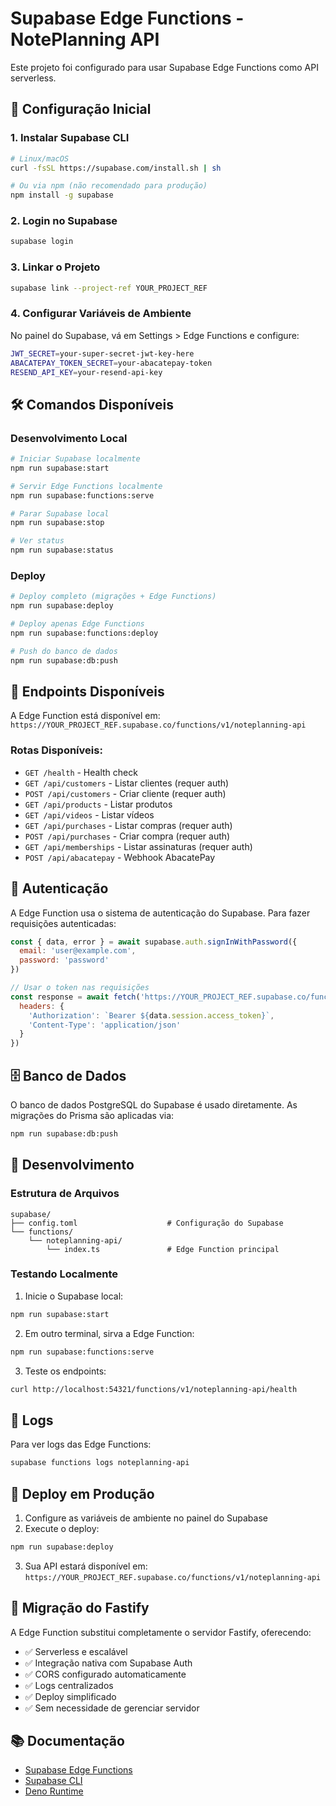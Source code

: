 # Supabase Edge Functions - NotePlanning API

Este projeto foi configurado para usar Supabase Edge Functions como API serverless.

## 🚀 Configuração Inicial

### 1. Instalar Supabase CLI

```bash
# Linux/macOS
curl -fsSL https://supabase.com/install.sh | sh

# Ou via npm (não recomendado para produção)
npm install -g supabase
```

### 2. Login no Supabase

```bash
supabase login
```

### 3. Linkar o Projeto

```bash
supabase link --project-ref YOUR_PROJECT_REF
```

### 4. Configurar Variáveis de Ambiente

No painel do Supabase, vá em Settings > Edge Functions e configure:

```bash
JWT_SECRET=your-super-secret-jwt-key-here
ABACATEPAY_TOKEN_SECRET=your-abacatepay-token
RESEND_API_KEY=your-resend-api-key
```

## 🛠️ Comandos Disponíveis

### Desenvolvimento Local

```bash
# Iniciar Supabase localmente
npm run supabase:start

# Servir Edge Functions localmente
npm run supabase:functions:serve

# Parar Supabase local
npm run supabase:stop

# Ver status
npm run supabase:status
```

### Deploy

```bash
# Deploy completo (migrações + Edge Functions)
npm run supabase:deploy

# Deploy apenas Edge Functions
npm run supabase:functions:deploy

# Push do banco de dados
npm run supabase:db:push
```

## 📡 Endpoints Disponíveis

A Edge Function está disponível em:
`https://YOUR_PROJECT_REF.supabase.co/functions/v1/noteplanning-api`

### Rotas Disponíveis:

- `GET /health` - Health check
- `GET /api/customers` - Listar clientes (requer auth)
- `POST /api/customers` - Criar cliente (requer auth)
- `GET /api/products` - Listar produtos
- `GET /api/videos` - Listar vídeos
- `GET /api/purchases` - Listar compras (requer auth)
- `POST /api/purchases` - Criar compra (requer auth)
- `GET /api/memberships` - Listar assinaturas (requer auth)
- `POST /api/abacatepay` - Webhook AbacatePay

## 🔐 Autenticação

A Edge Function usa o sistema de autenticação do Supabase. Para fazer requisições autenticadas:

```javascript
const { data, error } = await supabase.auth.signInWithPassword({
  email: 'user@example.com',
  password: 'password'
})

// Usar o token nas requisições
const response = await fetch('https://YOUR_PROJECT_REF.supabase.co/functions/v1/noteplanning-api/api/customers', {
  headers: {
    'Authorization': `Bearer ${data.session.access_token}`,
    'Content-Type': 'application/json'
  }
})
```

## 🗄️ Banco de Dados

O banco de dados PostgreSQL do Supabase é usado diretamente. As migrações do Prisma são aplicadas via:

```bash
npm run supabase:db:push
```

## 🔧 Desenvolvimento

### Estrutura de Arquivos

```
supabase/
├── config.toml                    # Configuração do Supabase
└── functions/
    └── noteplanning-api/
        └── index.ts               # Edge Function principal
```

### Testando Localmente

1. Inicie o Supabase local:
```bash
npm run supabase:start
```

2. Em outro terminal, sirva a Edge Function:
```bash
npm run supabase:functions:serve
```

3. Teste os endpoints:
```bash
curl http://localhost:54321/functions/v1/noteplanning-api/health
```

## 📝 Logs

Para ver logs das Edge Functions:

```bash
supabase functions logs noteplanning-api
```

## 🚀 Deploy em Produção

1. Configure as variáveis de ambiente no painel do Supabase
2. Execute o deploy:
```bash
npm run supabase:deploy
```

3. Sua API estará disponível em:
`https://YOUR_PROJECT_REF.supabase.co/functions/v1/noteplanning-api`

## 🔄 Migração do Fastify

A Edge Function substitui completamente o servidor Fastify, oferecendo:

- ✅ Serverless e escalável
- ✅ Integração nativa com Supabase Auth
- ✅ CORS configurado automaticamente
- ✅ Logs centralizados
- ✅ Deploy simplificado
- ✅ Sem necessidade de gerenciar servidor

## 📚 Documentação

- [Supabase Edge Functions](https://supabase.com/docs/guides/functions)
- [Supabase CLI](https://supabase.com/docs/guides/cli)
- [Deno Runtime](https://deno.land/manual)
